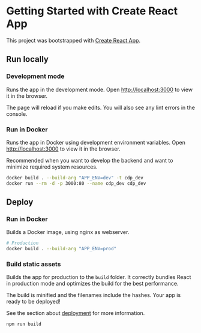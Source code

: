 # Getting Started with Create React App

This project was bootstrapped with [Create React App](https://github.com/facebook/create-react-app).

## Run locally

### Development mode

Runs the app in the development mode. Open [http://localhost:3000](http://localhost:3000) to view it in the browser.

The page will reload if you make edits. You will also see any lint errors in the console.

### Run in Docker

Runs the app in Docker using development environment variables. Open [http://localhost:3000](http://localhost:3000) to view it in the browser.

Recommended when you want to develop the backend and want to minimize required system resources.

```bash
docker build . --build-arg "APP_ENV=dev" -t cdp_dev
docker run --rm -d -p 3000:80 --name cdp_dev cdp_dev
```


## Deploy

### Run in Docker

Builds a Docker image, using nginx as webserver. 

```bash
# Production
docker build . --build-arg "APP_ENV=prod"
```

### Build static assets

Builds the app for production to the `build` folder. It correctly bundles React in production mode and optimizes the build for the best performance.

The build is minified and the filenames include the hashes. Your app is ready to be deployed!

See the section about [deployment](https://facebook.github.io/create-react-app/docs/deployment) for more information.

```bash
npm run build
```
